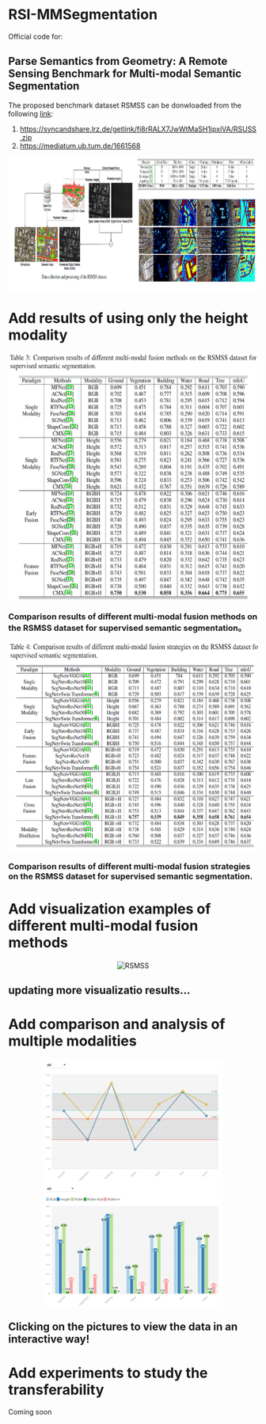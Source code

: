 # RSI-MMSegmentation

Official code for:
## Parse Semantics from Geometry: A Remote Sensing Benchmark for Multi-modal Semantic Segmentation

The proposed benchmark dataset RSMSS can be donwloaded from the following [link](https://syncandshare.lrz.de/getlink/fi8rRALX7JwWtMaSH1jpxiVA/RSUSS.zip):
1. https://syncandshare.lrz.de/getlink/fi8rRALX7JwWtMaSH1jpxiVA/RSUSS.zip
2. https://mediatum.ub.tum.de/1661568
<div  align="center">    
 <img src="resources/RSMSS.png" width = "990" height = "270" alt="RSMSS" align=center />
</div>


# Add results of using only the height modality

<div  align="center">    
 <img src="resources/res1.png" width = "613" height = "500" alt="RSMSS" align=center />
</div>

### Comparison results of different multi-modal fusion methods on the RSMSS dataset for supervised semantic segmentation。

<div  align="center">    
 <img src="resources/res2.png" width = "620" height = "422" alt="RSMSS" align=center />
</div>

### Comparison results of different multi-modal fusion strategies on the RSMSS dataset for supervised semantic segmentation.

# Add visualization examples of different multi-modal fusion methods

<div  align="center">    
 <img src="resources/vis1.png" width = "980" height = "420" alt="RSMSS" align=center />
</div>

## updating more visualizatio results...

# Add comparison and analysis of multiple modalities
<center  class="half">    
<a href="https://public.flourish.studio/visualisation/10968749/">
 <img src="resources/bar.png" width = "362" height = "250" alt="RSMSS" align=center />
 </a><a href="https://public.flourish.studio/visualisation/11006073/">
 <img src="resources/anay.png" width = "362" height = "250" alt="RSMSS" align=center />
 </a>
</center>

## Clicking on the pictures to view the data in an interactive way!

# Add experiments to study the transferability
Coming soon
